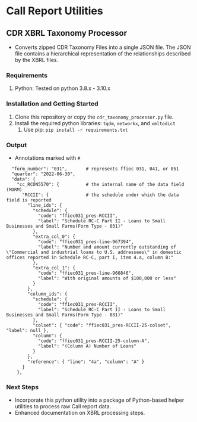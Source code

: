 # Call Report Utilities

## CDR XBRL Taxonomy Processor

- Converts zipped CDR Taxonomy Files into a single JSON file. The JSON file contains a hierarchical representation of the relationships described by the XBRL files.

### Requirements

1. Python: Tested on python 3.8.x - 3.10.x

### Installation and Getting Started

1. Clone this repository or copy the `cdr_taxonomy_processor.py` file.
2. Install the required python libraries: `tqdm`, `networkx`, and `xmltodict`
   1. Use pip: `pip install -r requirements.txt`


### Output

- Annotations marked with `#`

```
  "form_number": "031",       # represents ffiec 031, 041, or 051
  "quarter": "2022-06-30", 
  "data": {
    "cc_RCON5570": {          # the internal name of the data field (MDRM)    
      "RCCII": {              # the schedule under which the data field is reported
        "line_ids": {
          "schedule": {
            "code": "ffiec031_pres-RCCII",
            "label": "Schedule RC-C Part II - Loans to Small Businesses and Small Farms(Form Type - 031)"
          },
          "extra_col_0": { 
            "code": "ffiec031_pres-line-967394",
            "label": "Number and amount currently outstanding of \"Commercial and industrial loans to U.S. addressees\" in domestic offices reported in Schedule RC-C, part I, item 4.a, column B:"
          },
          "extra_col_1": {
            "code": "ffiec031_pres-line-966846",
            "label": "With original amounts of $100,000 or less"
          }
        },
        "column_ids": {
          "schedule": {
            "code": "ffiec031_pres-RCCII",
            "label": "Schedule RC-C Part II - Loans to Small Businesses and Small Farms(Form Type - 031)"
          },
          "colset": { "code": "ffiec031_pres-RCCII-25-colset", "label": null },
          "column": {
            "code": "ffiec031_pres-RCCII-25-column-A",
            "label": "(Column A) Number of Loans"
          }
        },
        "reference": { "line": "4a", "column": "A" }
      }
    },
```

### Next Steps

- Incorporate this python utility into a package of Python-based helper utilities to process raw Call report data.
- Enhanced documentation on XBRL processing steps.